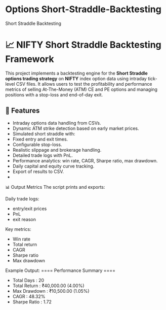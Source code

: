 # Options Short-Straddle-Backtesting
Short Straddle Backtesting

# 📈 NIFTY Short Straddle Backtesting Framework

This project implements a backtesting engine for the **Short Straddle options trading strategy** on **NIFTY** index option data using intraday tick-level CSV files. It allows users to test the profitability and performance metrics of selling At-The-Money (ATM) CE and PE options and managing positions with a stop-loss and end-of-day exit.

## 🚀 Features

- Intraday options data handling from CSVs.
- Dynamic ATM strike detection based on early market prices.
- Simulated short straddle with:
- Fixed entry and exit times.
- Configurable stop-loss.
- Realistic slippage and brokerage handling.
- Detailed trade logs with PnL.
- Performance analytics: win rate, CAGR, Sharpe ratio, max drawdown.
- Daily capital and equity curve tracking.
- Export of results to CSV.
- 
📊 Output Metrics
The script prints and exports:

Daily trade logs: 
- entry/exit prices
- PnL
- exit reason
  
Key metrics:
- Win rate
- Total return
- CAGR
- Sharpe ratio
- Max drawdown

Example Output:
==== Performance Summary ====
- Total Days     : 20
- Total Return   : ₹40,000.00 (4.00%)
- Max Drawdown   : ₹10,500.00 (1.05%)
- CAGR           : 48.32%
- Sharpe Ratio   : 1.72
